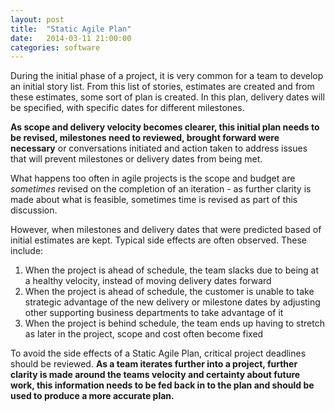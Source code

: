 ```yaml
---
layout: post
title:  "Static Agile Plan"
date:   2014-03-11 21:00:00
categories: software
--- 
```


During the initial phase of a project, it is very common for a team to develop an initial story list. From this list of stories, estimates are created and from these estimates, some sort of plan is created. In this plan, delivery dates will be specified, with specific dates for different milestones.

<!--more-->

**As scope and delivery velocity becomes clearer, this initial plan needs to be revised, milestones need to reviewed, brought forward were necessary** or conversations initiated and action taken to address issues that will prevent milestones or delivery dates from being met.

What happens too often in agile projects is the scope and budget are _sometimes_ revised on the completion of an iteration - as further clarity is made about what is feasible, sometimes time is revised as part of this discussion. 

However, when milestones and delivery dates that were predicted based of initial estimates are kept. Typical side effects are often observed. These include:

1. When the project is ahead of schedule, the team slacks due to being at a healthy velocity, instead of moving delivery dates forward
2. When the project is ahead of schedule, the customer is unable to take strategic advantage of the new delivery or milestone dates by adjusting other supporting business departments to take advantage of it
3. When the project is behind schedule, the team ends up having to stretch as later in the project, scope and cost often become fixed

To avoid the side effects of a Static Agile Plan, critical project deadlines should be reviewed. **As a team iterates further into a project, further clarity is made around the teams velocity and certainty about future work, this information needs to be fed back in to the plan and should be used to produce a more accurate plan.**
